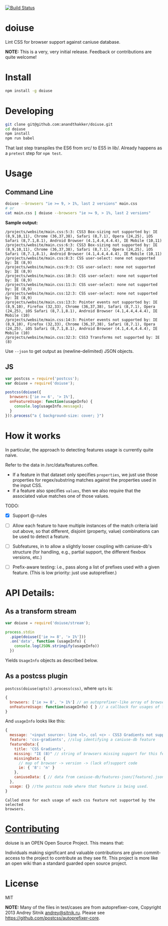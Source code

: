 [![Build Status](https://travis-ci.org/anandthakker/doiuse.svg?branch=master)](https://travis-ci.org/anandthakker/doiuse)

doiuse
======

Lint CSS for browser support against caniuse database.

**NOTE:** This is a very, very initial release.  Feedback or contributions
are quite welcome!

# Install

```sh
npm install -g doiuse
```

# Developing
```sh
git clone git@github.com:anandthakker/doiuse.git
cd doiuse
npm install
npm run babel
```

That last step transpiles the ES6 from src/ to ES5 in lib/. Already happens as a `pretest` step for `npm test`.


# Usage

## Command Line
```bash
doiuse --browsers "ie >= 9, > 1%, last 2 versions" main.css
# or
cat main.css | doiuse --browsers "ie >= 9, > 1%, last 2 versions"
```


**Sample output:**
```
/projects/website/main.css:5:3: CSS3 Box-sizing not supported by: IE (8,9,10,11), Chrome (36,37,38), Safari (8,7.1), Opera (24,25), iOS Safari (8,7.1,8.1), Android Browser (4.1,4.4,4.4.4), IE Mobile (10,11)
/projects/website/main.css:6:3: CSS3 Box-sizing not supported by: IE (8,9,10,11), Chrome (36,37,38), Safari (8,7.1), Opera (24,25), iOS Safari (8,7.1,8.1), Android Browser (4.1,4.4,4.4.4), IE Mobile (10,11)
/projects/website/main.css:8:3: CSS user-select: none not supported by: IE (8,9)
/projects/website/main.css:9:3: CSS user-select: none not supported by: IE (8,9)
/projects/website/main.css:10:3: CSS user-select: none not supported by: IE (8,9)
/projects/website/main.css:11:3: CSS user-select: none not supported by: IE (8,9)
/projects/website/main.css:12:3: CSS user-select: none not supported by: IE (8,9)
/projects/website/main.css:13:3: Pointer events not supported by: IE (8,9,10), Firefox (32,33), Chrome (36,37,38), Safari (8,7.1), Opera (24,25), iOS Safari (8,7.1,8.1), Android Browser (4.1,4.4,4.4.4), IE Mobile (10)
/projects/website/main.css:14:3: Pointer events not supported by: IE (8,9,10), Firefox (32,33), Chrome (36,37,38), Safari (8,7.1), Opera (24,25), iOS Safari (8,7.1,8.1), Android Browser (4.1,4.4,4.4.4), IE Mobile (10)
/projects/website/main.css:32:3: CSS3 Transforms not supported by: IE (8)
```

Use `--json` to get output as (newline-delimited) JSON objects.


## JS
```javascript
var postcss = require('postcss');
var doiuse = require('doiuse');

postcss(doiuse({
  browsers:['ie >= 6', '> 1%'],
  onFeatureUsage: function(usageInfo) {
    console.log(usageInfo.message);
  }
})).process("a { background-size: cover; }")
```

# How it works
In particular, the approach to detecting features usage is currently quite naive.

Refer to the data in /src/data/features.coffee.

- If a feature in that dataset only specifies `properties`, we just use those
  properties for regex/substring matches against the properties used in the input CSS.
- If a feature also specifies `values`, then we also require that the associated
  value matches one of those values.
  
TODO:
- [x] Support @-rules
- [ ] Allow each feature to have multiple instances of the match criteria laid
  out above, so that different, disjoint (property, value) combinations can
  be used to detect a feature.
- [ ] Subfeatures, in to allow a slightly looser coupling with caniuse-db's
  structure (for handling, e.g., partial support, the different flexbox versions, etc.)
- [ ] Prefix-aware testing: i.e., pass along a list of prefixes used with a
  given feature.  (This is low priority: just use autoprefixer.)


# API Details: 

## As a transform stream
```javascript
var doiuse = require('doiuse/stream');

process.stdin
  .pipe(doiuse(['ie >= 8', '> 1%']))
  .on('data', function (usageInfo) {
    console.log(JSON.stringify(usageInfo))
  })
```

Yields `UsageInfo` objects as described below.


## As a postcss plugin
`postcss(doiuse(opts)).process(css)`, where `opts` is:
```javascript
{
  browsers: ['ie >= 8', '> 1%'] // an autoprefixer-like array of browsers.
  onFeatureUsage: function(usageInfo) { } // a callback for usages of features not supported by the selected browsers
}
```

And `usageInfo` looks like this:

```javascript
{
  message: '<input source>: line <l>, col <c> - CSS3 Gradients not supported by: IE (8)'
  feature: 'css-gradients', //slug identifying a caniuse-db feature
  featureData:{
    title: 'CSS Gradients',
    missing: "IE (8)" // string of browsers missing support for this feature.
    missingData: {
      // map of browser -> version -> (lack of)support code
      ie: { '8': 'n' }
    },
    caniuseData: { // data from caniuse-db/features-json/[feature].json }
  },
  usage: {} //the postcss node where that feature is being used.
}
```
    Called once for each usage of each css feature not supported by the selected
    browsers.

# [Contributing](CONTRIBUTING.md)

doiuse is an OPEN Open Source Project. This means that:

Individuals making significant and valuable contributions are given commit-access to the project to contribute as they see fit. This project is more like an open wiki than a standard guarded open source project.

# License

MIT

**NOTE:** Many of the files in test/cases are from autoprefixer-core, Copyright 2013 Andrey Sitnik <andrey@sitnik.ru>.  Please see https://github.com/postcss/autoprefixer-core.
